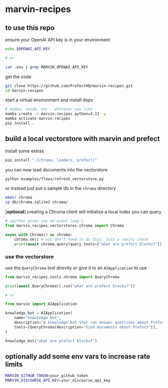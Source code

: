 # marvin-recipes

## to use this repo
ensure your OpenAI API key is in your environment
```bash
echo $OPENAI_API_KEY

# or

cat .env | grep MARVIN_OPENAI_API_KEY
```

get the code
```bash
git clone https://github.com/PrefectHQ/marvin-recipes.git
cd marvin-recipes
```

start a virtual environment and install deps
```bash
# mamba, conda, etc - whatever you like
mamba create -n marvin-recipes python=3.11 -y
mamba activate marvin-recipes
pip install .
```


## build a local vectorstore with marvin and prefect
install some extras
```bash
pip install ".[chroma, loaders, prefect]"
```

you can now load documents into the vectorstore
```bash
python examples/flows/refresh_vectorstore.py
```

or instead just put a sample db in the `chroma` directory
```bash
mkdir chroma
cp db/chroma.sqlite3 chroma/
```

[**optional**] creating a Chroma client will initialize a local index you can query
```python
# ipython gives you an event loop 🙂
from marvin_recipes.vectorstores.chroma import Chroma

async with Chroma() as chroma:
    chroma.ok() # you don't need to do this, just a sanity check
    print(await chroma.query(query_texts=["what are prefect blocks?"]))
```

### use the vectorstore
use the `QueryChroma` tool directly or give it to an `AIApplication` to use
```python
from marvin_recipes.tools.chroma import QueryChroma

print(await QueryChroma().run("what are prefect blocks?"))

# or

from marvin import AIApplication

knowledge_bot = AIApplication(
    name="knowledge bot",
    description="A knowledge bot that can answer questions about Prefect",
    tools=[QueryChroma(description="Find documents about Prefect")],
)

knowledge_bot("what are prefect blocks?")
```

## optionally add some env vars to increase rate limits
```bash
MARVIN_GITHUB_TOKEN=your_github_token
MARVIN_DISCOURSE_API_KEY=your_discourse_api_key
```